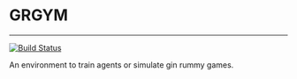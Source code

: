 # GRGYM

---
[![Build Status](https://travis-ci.com/Raragyay/GRGym.svg?token=zAu8TCpqQQFzKAyaEpfz&branch=master)](https://travis-ci.com/Raragyay/GRGym)

An environment to train agents or simulate gin rummy games. 